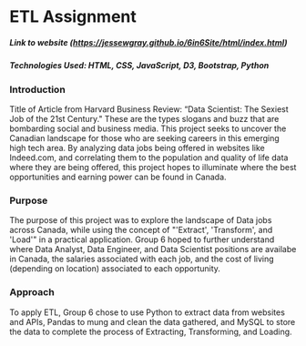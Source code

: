 # ETL Assignment
##### Link to website (https://jessewgray.github.io/6in6Site/html/index.html)  

##### Technologies Used: HTML, CSS, JavaScript, D3, Bootstrap, Python

### Introduction
Title of Article from Harvard Business Review: “Data Scientist: The Sexiest Job of the 21st Century." These are the types slogans and buzz that are bombarding social and business media. This project seeks to uncover the Canadian landscape for those who are seeking careers in this emerging high tech area. By analyzing data jobs being offered in websites like Indeed.com, and correlating them to the population and quality of life data where they are being offered, this project hopes to illuminate where the best opportunities and earning power can be found in Canada.

### Purpose
The purpose of this project was to explore the landscape of Data jobs across Canada, while using the concept of "'Extract', 'Transform', and 'Load'" in a practical application. Group 6 hoped to further understand where Data Analyst, Data Engineer, and Data Scientist positions are availabe in Canada, the salaries associated with each job, and the cost of living (depending on location) associated to each opportunity.

### Approach
To apply ETL, Group 6 chose to use Python to extract data from websites and APIs, Pandas to mung and clean the data gathered, and MySQL to store the data to complete the process of Extracting, Transforming, and Loading.
